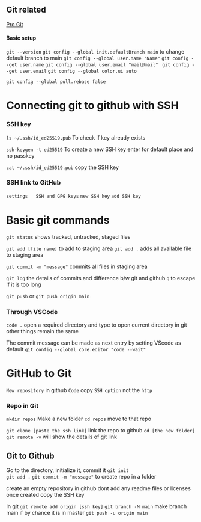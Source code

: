 ## Git related
[Pro Git](https://git-scm.com/book/en/v2/Getting-Started-About-Version-Control)

#### Basic setup
`git --version`
`git config --global init.defaultBranch main`   to change default branch to main
`git config --global user.name "Name"`                    `git config --get user.name`
`git config --global user.email "mail@mail" `       `git config --get user.email`
`git config --global color.ui auto`

`git config --global pull.rebase false`

# Connecting git to github with SSH
### SSH key
`ls ~/.ssh/id_ed25519.pub`     To check if key already exists

`ssh-keygen -t ed25519`    To create a new SSH key
enter for default place and no passkey

`cat ~/.ssh/id_ed25519.pub`   copy the SSH key

### SSH link to GitHub
`settings   SSH and GPG keys`
`new SSH key`
`add SSH key`



# Basic git commands
`git status`    shows tracked, untracked, staged files

`git add [file name]`   to add to staging area
`git add .`   adds all available file to staging area

`git commit -m "message"`  commits all files in staging area

`git log`   the details of commits and difference b/w git and github
`q` to escape if it is too long

`git push`    or  `git push origin main`

### Through VSCode
`code .` open a required directory and type to open current directory in git
other things remain the same

The commit message can be made as next entry by setting VScode as default
`git config --global core.editor "code --wait"`





# GitHub to Git 
`New repository` in github
`Code`  copy `SSH option`  not the `http`
### Repo in Git
`mkdir repos` Make a new folder
`cd repos`  move to that repo

`git clone [paste the ssh link]`     link the repo to github
`cd [the new folder]`
`git remote -v`    will show the details of git link

## Git to Github
Go to the directory, initialize it, commit it
`git init`  
`git add .` 
`git commit -m "message"`    to create repo in a folder

create an empty repository in github
dont add any readme files or licenses
once created copy the SSH key

In git 
`git remote add origin [ssh key]`
`git branch -M main`     make branch main if by chance it is in master
`git push -u origin main`

